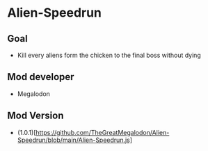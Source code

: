 # Alien-Speedrun

## Goal
* Kill every aliens form the chicken to the final boss without dying

## Mod developer
* Megalodon

## Mod Version
* (1.0.1)[https://github.com/TheGreatMegalodon/Alien-Speedrun/blob/main/Alien-Speedrun.js]
